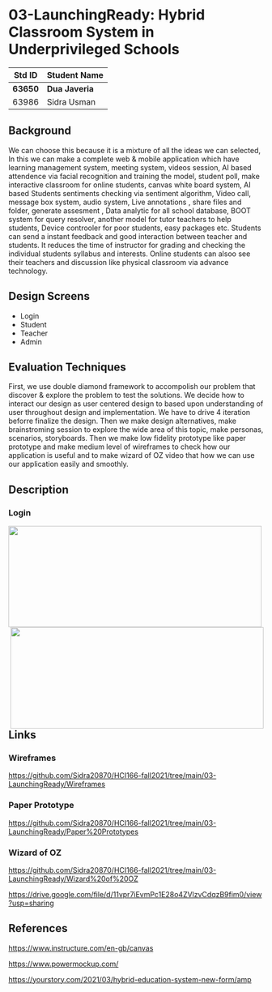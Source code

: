 
# 03-LaunchingReady: Hybrid Classroom System in Underprivileged Schools

|Std ID|Student Name|
|:-----:|---------------------|
|**63650**|**Dua Javeria**|
|63986|Sidra Usman|

## Background
We can choose this because it is a mixture of all the ideas we can selected, In this we can make a complete web & mobile application which have learning management system, meeting system, videos session, AI based attendence via facial recognition and training the model, student poll, make interactive classroom for online students, canvas white board system, AI based Students sentiments checking via sentiment algorithm, Video call, message box system, audio system, Live annotations , share files and folder, generate assesment , Data analytic for all school database, BOOT system for query resolver, another model for tutor teachers to help students, Device controoler for poor students, easy packages etc. Students can send a instant feedback and good interaction between teacher and students. It reduces the time of instructor for grading and checking the individual students syllabus and interests. Online students can alsoo see their teachers and discussion like physical classroom via advance technology.

## Design Screens
- Login
- Student 
- Teacher
- Admin

## Evaluation Techniques
First, we use double diamond framework to accompolish our problem that discover & explore the problem to test the solutions. We decide how to interact our design as user centered design to based upon understanding of user throughout design and implementation. We have to drive 4 iteration beforre finalize the design. Then we make design alternatives, make brainstroming session to explore the wide area of this topic, make personas, scenarios, storyboards. Then we make low fidelity prototype like paper prototype and make medium level of wireframes to check how our application is useful and to make wizard of OZ video that how we can use our application easily and smoothly.

## Description
### Login
<img align="left" width="500" height="200" src="https://user-images.githubusercontent.com/61619271/148643892-7952ac55-5331-46c6-a078-82bd003e3abd.png">
<img align="right" width="500" height="200" src="https://user-images.githubusercontent.com/61619271/148643951-02833e1d-cc22-4b9c-8de8-112091380b91.png">



## Links
### Wireframes
https://github.com/Sidra20870/HCI166-fall2021/tree/main/03-LaunchingReady/Wireframes

### Paper Prototype
https://github.com/Sidra20870/HCI166-fall2021/tree/main/03-LaunchingReady/Paper%20Prototypes

### Wizard of OZ
https://github.com/Sidra20870/HCI166-fall2021/tree/main/03-LaunchingReady/Wizard%20of%20OZ

https://drive.google.com/file/d/11vpr7iEvmPc1E28o4ZVlzvCdqzB9fim0/view?usp=sharing

## References
https://www.instructure.com/en-gb/canvas

https://www.powermockup.com/

https://yourstory.com/2021/03/hybrid-education-system-new-form/amp
